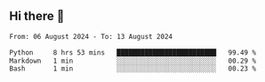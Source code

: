 ## Hi there 👋

<!--
**Bojupi/Bojupi** is a ✨ _special_ ✨ repository because its `README.md` (this file) appears on your GitHub profile.

Here are some ideas to get you started:

- 🔭 I’m currently working on ...
- 🌱 I’m currently learning ...
- 👯 I’m looking to collaborate on ...
- 🤔 I’m looking for help with ...
- 💬 Ask me about ...
- 📫 How to reach me: ...
- 😄 Pronouns: ...
- ⚡ Fun fact: ...
-->

<!--START_SECTION:waka-->

```txt
From: 06 August 2024 - To: 13 August 2024

Python     8 hrs 53 mins   █████████████████████████   99.49 %
Markdown   1 min           ░░░░░░░░░░░░░░░░░░░░░░░░░   00.29 %
Bash       1 min           ░░░░░░░░░░░░░░░░░░░░░░░░░   00.23 %
```

<!--END_SECTION:waka-->
